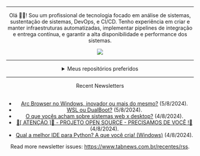 <div align="center">
<hr>
<p>Olá 👋🏾! Sou um profissional de tecnologia focado em análise de sistemas, sustentação de sistemas, DevOps, e CI/CD. Tenho experiência em criar e manter infraestruturas automatizadas, implementar pipelines de integração e entrega contínua, e garantir a alta disponibilidade e performance dos sistemas.</p>
  <img src="https://media.giphy.com/media/yAGIvCiwPJn5C/giphy.gif">
<hr>
  <details>
  <summary>Meus repositórios preferidos</summary>
  <br />
  Alguns dos meus melhores repositórios:
  <br />
<br />
  <ul><li><a href=https://github.com/KubeNerd/aluratube target="_blank" rel="noopener noreferrer">KubeNerd/aluratube</a> (<b>0</b> ✨ and <b>0</b> 🍴): Aluratube - Desenvolvido durante a imersão React da Alura no final de 2022</li><li><a href=https://github.com/KubeNerd/nlw-ia target="_blank" rel="noopener noreferrer">KubeNerd/nlw-ia</a> (<b>0</b> ✨ and <b>0</b> 🍴): Projeto desenvolvido durante a NLW IA - Usando a API da OPENAI</li>
<li>More coming soon :).</li>
</ul>
  </details>
  <hr/>
    <summary>Recent Newsletters</summary>
  <br />
  <ul>
    <li><a href=https://www.tabnews.com.br/athavus/arc-browser-no-windows-inovador-ou-mais-do-mesmo target="_blank" rel="noopener noreferrer">Arc Browser no Windows, inovador ou mais do mesmo?</a> (5/8/2024).</li><li><a href=https://www.tabnews.com.br/codeshadox/wsl-ou-dualboot target="_blank" rel="noopener noreferrer">WSL ou DualBoot?</a> (5/8/2024).</li><li><a href=https://www.tabnews.com.br/tiagoef/o-que-voces-acham-sobre-sistemas-web-x-desktop target="_blank" rel="noopener noreferrer">O que vocês acham sobre sistemas web x desktop?</a> (4/8/2024).</li><li><a href=https://www.tabnews.com.br/Milanez99/atencao-projeto-open-source-precisamos-de-voce target="_blank" rel="noopener noreferrer">🚨[ ATENÇÃO ]🚨 - PROJETO OPEN SOURCE - PRECISAMOS DE VOCÊ !🙏</a> (4/8/2024).</li><li><a href=https://www.tabnews.com.br/macnator/qual-a-melhor-ide-para-python-a-que-voce-cria target="_blank" rel="noopener noreferrer">Qual a melhor IDE para Python? A que você cria! (Windows)</a> (4/8/2024).</li>
  </ul>
<p>Read more newsletter issues: <a href="https://www.tabnews.com.br/recentes/rss">https://www.tabnews.com.br/recentes/rss</a>.</p>
  </details>
